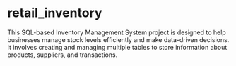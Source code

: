 # retail_inventory
This SQL-based Inventory Management System project is designed to help businesses manage stock levels efficiently and make data-driven decisions. It involves creating and managing multiple tables to store information about products, suppliers, and transactions.
